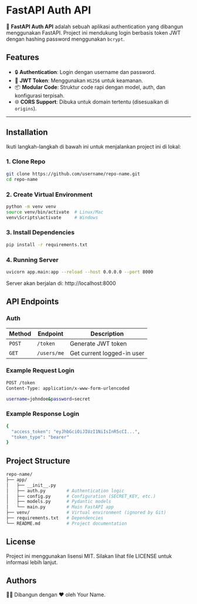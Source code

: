 # FastAPI Auth API

🚀 **FastAPI Auth API** adalah sebuah aplikasi authentication yang dibangun menggunakan FastAPI. Project ini mendukung login berbasis token JWT dengan hashing password menggunakan `bcrypt`. 

## Features

- 🔒 **Authentication**: Login dengan username dan password.
- 🔐 **JWT Token**: Menggunakan `HS256` untuk keamanan.
- 📦 **Modular Code**: Struktur code rapi dengan model, auth, dan konfigurasi terpisah.
- 🌐 **CORS Support**: Dibuka untuk domain tertentu (disesuaikan di `origins`).

---

## Installation

Ikuti langkah-langkah di bawah ini untuk menjalankan project ini di lokal:

### 1. Clone Repo
```bash
git clone https://github.com/username/repo-name.git
cd repo-name
```

### 2. Create Virtual Environment
```bash
python -m venv venv
source venv/bin/activate  # Linux/Mac
venv\Scripts\activate     # Windows
```

### 3. Install Dependencies
```bash
pip install -r requirements.txt
```

### 4. Running Server
```bash
uvicorn app.main:app --reload --host 0.0.0.0 --port 8000
```
Server akan berjalan di: http://localhost:8000

## API Endpoints
### Auth
<table><thead><tr><th>Method</th><th>Endpoint</th><th>Description</th></tr></thead><tbody><tr><td><code>POST</code></td><td><code>/token</code></td><td>Generate JWT token</td></tr><tr><td><code>GET</code></td><td><code>/users/me</code></td><td>Get current logged-in user</td></tr></tbody></table>

### Example Request Login
```bash
POST /token
Content-Type: application/x-www-form-urlencoded

username=johndoe&password=secret
```

### Example Response Login
```bash
{
  "access_token": "eyJhbGciOiJIUzI1NiIsInR5cCI...",
  "token_type": "bearer"
}
```

## Project Structure
```bash
repo-name/
├── app/
│   ├── __init__.py
│   ├── auth.py        # Authentication logic
│   ├── config.py      # Configuration (SECRET_KEY, etc.)
│   ├── models.py      # Pydantic models
│   └── main.py        # Main FastAPI app
├── venv/              # Virtual environment (ignored by Git)
├── requirements.txt   # Dependencies
└── README.md          # Project documentation
```

## License
Project ini menggunakan lisensi MIT. Silakan lihat file LICENSE untuk informasi lebih lanjut.

## Authors
👨‍💻 Dibangun dengan ❤️ oleh Your Name.
